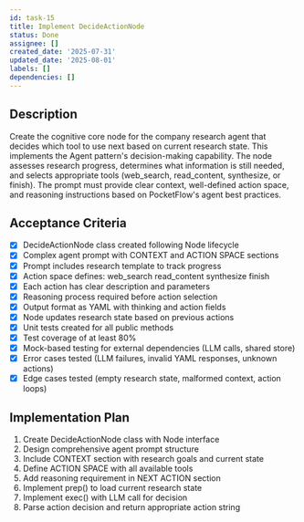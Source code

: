 ```yaml
---
id: task-15
title: Implement DecideActionNode
status: Done
assignee: []
created_date: '2025-07-31'
updated_date: '2025-08-01'
labels: []
dependencies: []
---
```


## Description

Create the cognitive core node for the company research agent that decides which tool to use next based on current research state. This implements the Agent pattern's decision-making capability. The node assesses research progress, determines what information is still needed, and selects appropriate tools (web_search, read_content, synthesize, or finish). The prompt must provide clear context, well-defined action space, and reasoning instructions based on PocketFlow's agent best practices.

## Acceptance Criteria

- [x] DecideActionNode class created following Node lifecycle
- [x] Complex agent prompt with CONTEXT and ACTION SPACE sections
- [x] Prompt includes research template to track progress
- [x] Action space defines: web_search read_content synthesize finish
- [x] Each action has clear description and parameters
- [x] Reasoning process required before action selection
- [x] Output format as YAML with thinking and action fields
- [x] Node updates research state based on previous actions
- [x] Unit tests created for all public methods
- [x] Test coverage of at least 80%
- [x] Mock-based testing for external dependencies (LLM calls, shared store)
- [x] Error cases tested (LLM failures, invalid YAML responses, unknown actions)
- [x] Edge cases tested (empty research state, malformed context, action loops)

## Implementation Plan

1. Create DecideActionNode class with Node interface
2. Design comprehensive agent prompt structure
3. Include CONTEXT section with research goals and current state
4. Define ACTION SPACE with all available tools
5. Add reasoning requirement in NEXT ACTION section
6. Implement prep() to load current research state
7. Implement exec() with LLM call for decision
8. Parse action decision and return appropriate action string
